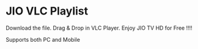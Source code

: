 # JIO VLC Playlist

Download the file.
Drag & Drop in VLC Player.
Enjoy JIO TV HD for Free !!!!

Supports both PC and Mobile

